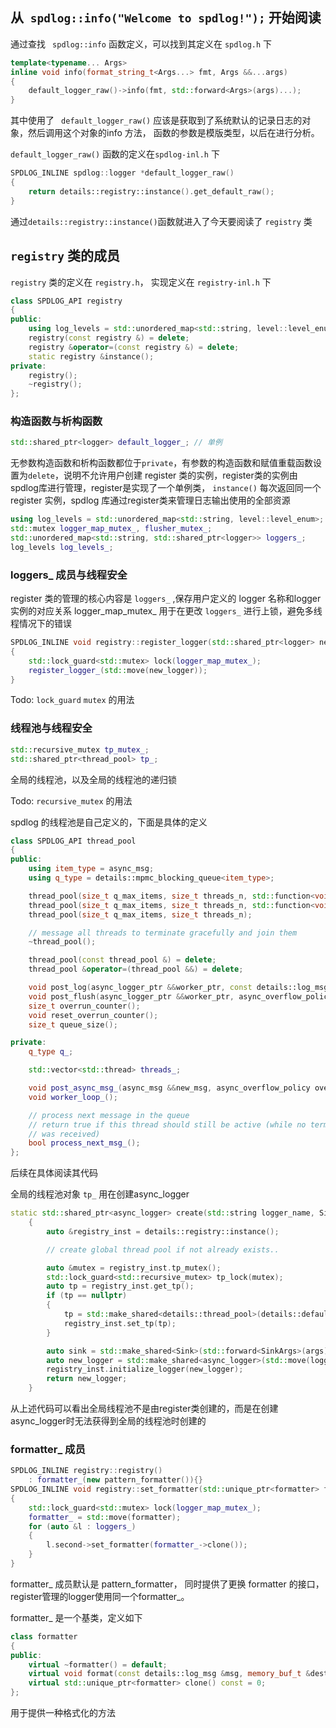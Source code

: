 ## 从` spdlog::info("Welcome to spdlog!");` 开始阅读

通过查找 ` spdlog::info` 函数定义，可以找到其定义在 `spdlog.h` 下

```cpp
template<typename... Args>
inline void info(format_string_t<Args...> fmt, Args &&...args)
{
    default_logger_raw()->info(fmt, std::forward<Args>(args)...);
}
```

其中使用了 ` default_logger_raw()` 应该是获取到了系统默认的记录日志的对象，然后调用这个对象的info 方法， 函数的参数是模版类型，以后在进行分析。

`default_logger_raw()` 函数的定义在`spdlog-inl.h` 下
```cpp
SPDLOG_INLINE spdlog::logger *default_logger_raw()
{
    return details::registry::instance().get_default_raw();
}
```

通过`details::registry::instance()`函数就进入了今天要阅读了 `registry` 类

## `registry` 类的成员

`registry` 类的定义在 `registry.h`， 实现定义在 `registry-inl.h` 下

```cpp
class SPDLOG_API registry
{
public:
    using log_levels = std::unordered_map<std::string, level::level_enum>;
    registry(const registry &) = delete;
    registry &operator=(const registry &) = delete;
    static registry &instance();
private:
    registry();
    ~registry();
};
```
### 构造函数与析构函数
```cpp
std::shared_ptr<logger> default_logger_; // 单例 
```
无参数构造函数和析构函数都位于`private`，有参数的构造函数和赋值重载函数设置为`delete`，说明不允许用户创建 register 类的实例，register类的实例由spdlog库进行管理，register是实现了一个单例类， `instance()` 每次返回同一个register 实例，spdlog 库通过register类来管理日志输出使用的全部资源
 
```cpp
using log_levels = std::unordered_map<std::string, level::level_enum>;
std::mutex logger_map_mutex_, flusher_mutex_;
std::unordered_map<std::string, std::shared_ptr<logger>> loggers_;
log_levels log_levels_;
```

### loggers_ 成员与线程安全

register 类的管理的核心内容是 `loggers_` ,保存用户定义的 logger 名称和logger 实例的对应关系
logger_map_mutex_ 用于在更改 `loggers_` 进行上锁，避免多线程情况下的错误

```cpp
SPDLOG_INLINE void registry::register_logger(std::shared_ptr<logger> new_logger)
{
    std::lock_guard<std::mutex> lock(logger_map_mutex_);
    register_logger_(std::move(new_logger));
}
```
Todo: `lock_guard` `mutex` 的用法

### 线程池与线程安全

```cpp
std::recursive_mutex tp_mutex_;
std::shared_ptr<thread_pool> tp_;
```
 全局的线程池，以及全局的线程池的递归锁

Todo: `recursive_mutex` 的用法

spdlog 的线程池是自己定义的，下面是具体的定义

```cpp
class SPDLOG_API thread_pool
{
public:
    using item_type = async_msg;
    using q_type = details::mpmc_blocking_queue<item_type>;

    thread_pool(size_t q_max_items, size_t threads_n, std::function<void()> on_thread_start, std::function<void()> on_thread_stop);
    thread_pool(size_t q_max_items, size_t threads_n, std::function<void()> on_thread_start);
    thread_pool(size_t q_max_items, size_t threads_n);

    // message all threads to terminate gracefully and join them
    ~thread_pool();

    thread_pool(const thread_pool &) = delete;
    thread_pool &operator=(thread_pool &&) = delete;

    void post_log(async_logger_ptr &&worker_ptr, const details::log_msg &msg, async_overflow_policy overflow_policy);
    void post_flush(async_logger_ptr &&worker_ptr, async_overflow_policy overflow_policy);
    size_t overrun_counter();
    void reset_overrun_counter();
    size_t queue_size();

private:
    q_type q_;

    std::vector<std::thread> threads_;

    void post_async_msg_(async_msg &&new_msg, async_overflow_policy overflow_policy);
    void worker_loop_();

    // process next message in the queue
    // return true if this thread should still be active (while no terminate msg
    // was received)
    bool process_next_msg_();
};
```
后续在具体阅读其代码

全局的线程池对象 `tp_` 用在创建async_logger
```cpp
static std::shared_ptr<async_logger> create(std::string logger_name, SinkArgs &&...args)
    {
        auto &registry_inst = details::registry::instance();

        // create global thread pool if not already exists..

        auto &mutex = registry_inst.tp_mutex();
        std::lock_guard<std::recursive_mutex> tp_lock(mutex);
        auto tp = registry_inst.get_tp();
        if (tp == nullptr)
        {
            tp = std::make_shared<details::thread_pool>(details::default_async_q_size, 1U);
            registry_inst.set_tp(tp);
        }

        auto sink = std::make_shared<Sink>(std::forward<SinkArgs>(args)...);
        auto new_logger = std::make_shared<async_logger>(std::move(logger_name), std::move(sink), std::move(tp), OverflowPolicy);
        registry_inst.initialize_logger(new_logger);
        return new_logger;
    }
```
从上述代码可以看出全局线程池不是由register类创建的，而是在创建async_logger时无法获得到全局的线程池时创建的

### formatter_ 成员

``` cpp
SPDLOG_INLINE registry::registry()
    : formatter_(new pattern_formatter()){}
SPDLOG_INLINE void registry::set_formatter(std::unique_ptr<formatter> formatter)
{
    std::lock_guard<std::mutex> lock(logger_map_mutex_);
    formatter_ = std::move(formatter);
    for (auto &l : loggers_)
    {
        l.second->set_formatter(formatter_->clone());
    }
}
```
formatter_ 成员默认是 pattern_formatter， 同时提供了更换 formatter 的接口，register管理的logger使用同一个formatter_。

formatter_ 是一个基类，定义如下
```cpp
class formatter
{
public:
    virtual ~formatter() = default;
    virtual void format(const details::log_msg &msg, memory_buf_t &dest) = 0;
    virtual std::unique_ptr<formatter> clone() const = 0;
};
```
用于提供一种格式化的方法



